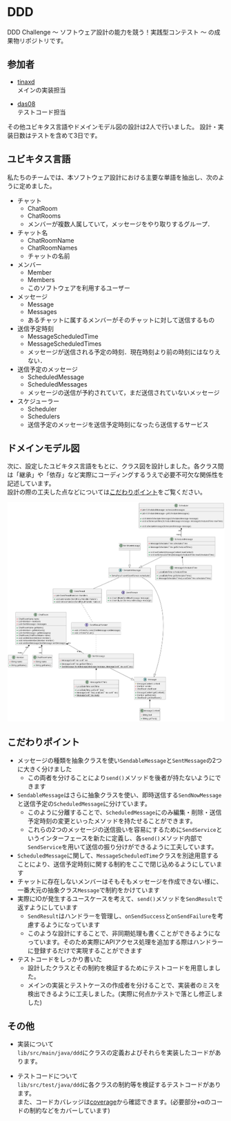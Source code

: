 # DDD
DDD Challenge 〜 ソフトウェア設計の能力を競う！実践型コンテスト 〜 の成果物リポジトリです。

## 参加者
- [tinaxd](https://github.com/tinaxd)  
メインの実装担当

- [das08](https://github.com/das08)  
テストコード担当

その他ユビキタス言語やドメインモデル図の設計は2人で行いました。
設計・実装日数はテストを含めて3日です。

## ユビキタス言語
私たちのチームでは、本ソフトウェア設計における主要な単語を抽出し、次のように定めました。

* チャット
    * ChatRoom
    * ChatRooms
    * メンバーが複数人属していて，メッセージをやり取りするグループ．
* チャット名
    * ChatRoomName
    * ChatRoomNames
    * チャットの名前
* メンバー
    * Member
    * Members
    * このソフトウェアを利用するユーザー
* メッセージ
    * Message
    * Messages
    * あるチャットに属するメンバーがそのチャットに対して送信するもの
* 送信予定時刻
    * MessageScheduledTime
    * MessageScheduledTimes
    * メッセージが送信される予定の時刻．現在時刻より前の時刻にはなりえない．
* 送信予定のメッセージ
    * ScheduledMessage
    * ScheduledMessages
    * メッセージの送信が予約されていて，まだ送信されていないメッセージ
* スケジューラー
    * Scheduler
    * Schedulers
    * 送信予定のメッセージを送信予定時刻になったら送信するサービス



## ドメインモデル図
次に、設定したユビキタス言語をもとに、クラス図を設計しました。各クラス間は「継承」や「依存」など実際にコーディングするうえで必要不可欠な関係性を記述しています。  
設計の際の工夫した点などについては[こだわりポイント](#こだわりポイント)をご覧ください。

![クラス図](./uml/ddd.png)


## こだわりポイント
- メッセージの種類を抽象クラスを使い`SendableMessage`と`SentMessage`の2つに大きく分けました
    - この両者を分けることにより`send()`メソッドを後者が持たないようにできます
- `SendableMessage`はさらに抽象クラスを使い、即時送信する`SendNowMessage`と送信予定の`ScheduledMessage`に分けています。
    - このように分離することで、`ScheduledMessage`にのみ編集・削除・送信予定時刻の変更といったメソッドを持たせることができます。
    - これらの2つのメッセージの送信扱いを容易にするために`SendService`というインターフェースを新たに定義し、各`send()`メソッド内部で`SendService`を用いて送信の振り分けができるように工夫しています。
- `ScheduledMessage`に関して、`MessageScheduledTime`クラスを別途用意することにより、送信予定時刻に関する制約をここで閉じ込めるようにしています
- チャットに存在しないメンバーはそもそもメッセージを作成できない様に、一番大元の抽象クラス`Message`で制約をかけています
- 実際にIOが発生するユースケースを考えて、`send()`メソッドを`SendResult`で返すようにしています
    - `SendResult`はハンドラーを管理し、`onSendSuccess`と`onSendFailure`を考慮するようになっています
    - このような設計にすることで、非同期処理も書くことができるようになっています。そのため実際にAPIアクセス処理を追加する際はハンドラーに登録するだけで実現することができます
- テストコードをしっかり書いた
    - 設計したクラスとその制約を検証するためにテストコードを用意しました。
    - メインの実装とテストケースの作成者を分けることで、実装者のミスを検出できるように工夫しました。(実際に何点かテストで落とし修正しました)


## その他
- 実装について  
`lib/src/main/java/ddd`にクラスの定義およびそれらを実装したコードがあります。

- テストコードについて  
`lib/src/test/java/ddd`に各クラスの制約等を検証するテストコードがあります。  
また、コードカバレッジは[coverage](./coverage/index.html)から確認できます。(必要部分+αのコードの制約などをカバーしています)
